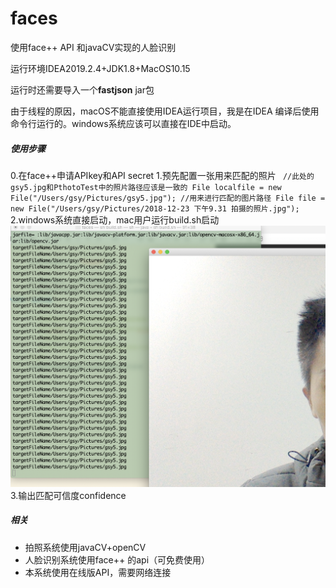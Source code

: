 # faces
使用face++ API 和javaCV实现的人脸识别

运行环境IDEA2019.2.4+JDK1.8+MacOS10.15

运行时还需要导入一个**fastjson** jar包

由于线程的原因，macOS不能直接使用IDEA运行项目，我是在IDEA 编译后使用命令行运行的。windows系统应该可以直接在IDE中启动。
#####     使用步骤
0.在face++申请APIkey和API secret
1.预先配置一张用来匹配的照片
` //此处的gsy5.jpg和PthotoTest中的照片路径应该是一致的
        File localfile = new File("/Users/gsy/Pictures/gsy5.jpg");
        //用来进行匹配的图片路径
        File file = new File("/Users/gsy/Pictures/2018-12-23 下午9.31 拍摄的照片.jpg");`
 2.windows系统直接启动，mac用户运行build.sh启动 
      ![截屏2019-11-20下午5.42.43](https://github.com/GongShengyue/faces/blob/master/%E6%88%AA%E5%B1%8F2019-11-20%E4%B8%8B%E5%8D%885.42.43.png)
3.输出匹配可信度confidence

##### 相关
* 拍照系统使用javaCV+openCV
* 人脸识别系统使用face++ 的api（可免费使用）
* 本系统使用在线版API，需要网络连接
